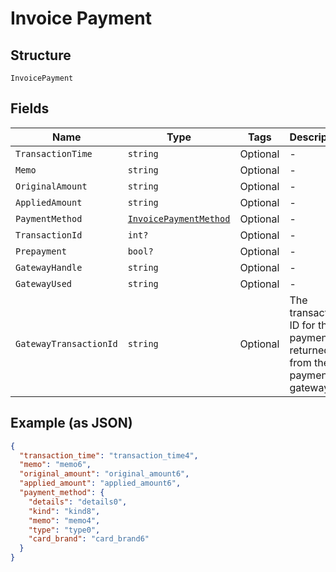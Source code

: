 
# Invoice Payment

## Structure

`InvoicePayment`

## Fields

| Name | Type | Tags | Description |
|  --- | --- | --- | --- |
| `TransactionTime` | `string` | Optional | - |
| `Memo` | `string` | Optional | - |
| `OriginalAmount` | `string` | Optional | - |
| `AppliedAmount` | `string` | Optional | - |
| `PaymentMethod` | [`InvoicePaymentMethod`](../../doc/models/invoice-payment-method.md) | Optional | - |
| `TransactionId` | `int?` | Optional | - |
| `Prepayment` | `bool?` | Optional | - |
| `GatewayHandle` | `string` | Optional | - |
| `GatewayUsed` | `string` | Optional | - |
| `GatewayTransactionId` | `string` | Optional | The transaction ID for the payment as returned from the payment gateway |

## Example (as JSON)

```json
{
  "transaction_time": "transaction_time4",
  "memo": "memo6",
  "original_amount": "original_amount6",
  "applied_amount": "applied_amount6",
  "payment_method": {
    "details": "details0",
    "kind": "kind8",
    "memo": "memo4",
    "type": "type0",
    "card_brand": "card_brand6"
  }
}
```

